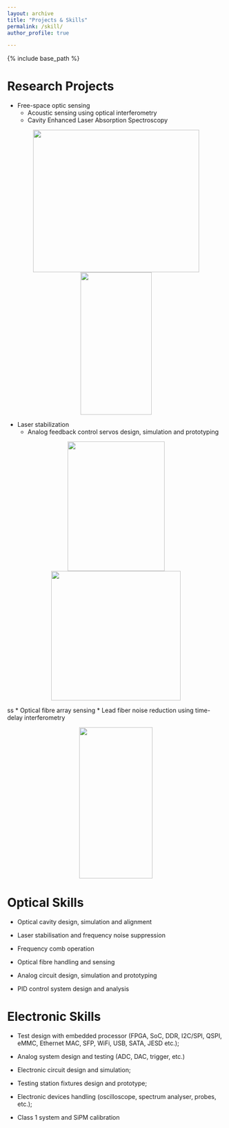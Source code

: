 ```yaml
---
layout: archive
title: "Projects & Skills"
permalink: /skill/
author_profile: true

---
```


{% include base_path %}

Research Projects
======
* Free-space optic sensing
   * Acoustic sensing using optical interferometry
   * Cavity Enhanced Laser Absorption Spectroscopy  
<p align="center">
  <img width="385" height="330" src="http://yajieguan.github.io/images/cavity1.JPG" >
  <img width="165" height="330" src="http://yajieguan.github.io/images/cavity2.jpg">
</p>
  
   
* Laser stabilization
   * Analog feedback control servos design, simulation and prototyping
   
<p align="center">
  <img width="225" height="300" src="http://yajieguan.github.io/images/Servo1.jpg">
  <img width="300" height="300" src="http://yajieguan.github.io/images/Servo2.jpg">
</p>
ss
* Optical fibre array sensing
   * Lead fiber noise reduction using time-delay interferometry

<p align="center">
  <img width="170" height="350" src="http://yajieguan.github.io/images/fig_leadSetup.eps">
</p> 

  
Optical Skills
======
* Optical cavity design, simulation and alignment

* Laser stabilisation and frequency noise suppression

* Frequency comb operation

* Optical fibre handling and sensing

* Analog circuit design, simulation and prototyping

* PID control system design and analysis  


Electronic Skills
======
* Test design with embedded processor (FPGA, SoC, DDR, I2C/SPI, QSPI, eMMC, Ethernet MAC, SFP, WiFi, USB, SATA, JESD etc.); 

* Analog system design and testing (ADC, DAC, trigger, etc.)

* Electronic circuit design and simulation; 

* Testing station fixtures design and prototype; 

* Electronic devices handling (oscilloscope, spectrum analyser, probes, etc.);

* Class 1 system and SiPM calibration
